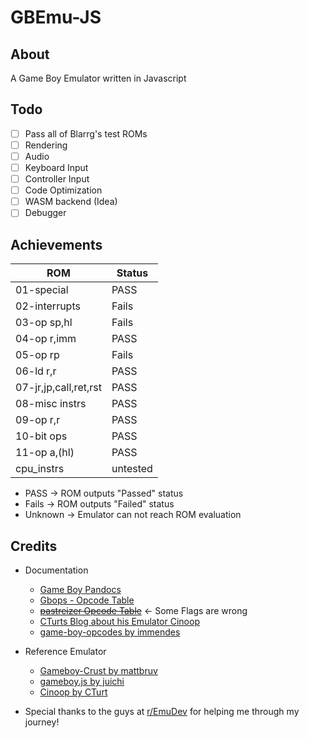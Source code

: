 # GBEmu-JS

## About

A Game Boy Emulator written in Javascript

## Todo

- [ ] Pass all of Blarrg's test ROMs
- [ ] Rendering
- [ ] Audio
- [ ] Keyboard Input
- [ ] Controller Input
- [ ] Code Optimization
- [ ] WASM backend (Idea)
- [ ] Debugger

## Achievements

| ROM                   | Status   | 
|-----------------------|----------|
| 01-special            | PASS     |
| 02-interrupts         | Fails    |
| 03-op sp,hl           | Fails    |
| 04-op r,imm           | PASS     |
| 05-op rp              | Fails    |
| 06-ld r,r             | PASS     |
| 07-jr,jp,call,ret,rst | PASS     |
| 08-misc instrs        | PASS     |
| 09-op r,r             | PASS     |
| 10-bit ops            | PASS     |
| 11-op a,(hl)          | PASS     |
| cpu_instrs            | untested |

- PASS -> ROM outputs "Passed" status
- Fails -> ROM outputs "Failed" status
- Unknown -> Emulator can not reach ROM evaluation

## Credits

- Documentation
    - [Game Boy Pandocs](https://gbdev.io/pandocs/)
    - [Gbops - Opcode Table](https://izik1.github.io/gbops/)
    - ~~[pastreizer Opcode Table](https://www.pastraiser.com/cpu/gameboy/gameboy_opcodes.html)~~ <- Some Flags are wrong
    - [CTurts Blog about his Emulator Cinoop](https://cturt.github.io/cinoop.html)
    - [game-boy-opcodes by immendes](https://github.com/lmmendes/game-boy-opcodes)


- Reference Emulator
    - [Gameboy-Crust by mattbruv](https://github.com/mattbruv/Gameboy-Crust)
    - [gameboy.js by juichi](https://github.com/juchi/gameboy.js/)
    - [Cinoop by CTurt](https://github.com/CTurt/Cinoop)

    
- Special thanks to the guys at [r/EmuDev](https://www.reddit.com/r/EmuDev/) for helping me through my journey!